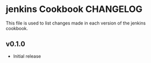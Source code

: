jenkins Cookbook CHANGELOG
==========================

This file is used to list changes made in each version of the jenkins cookbook.

v0.1.0
------
- Initial release
